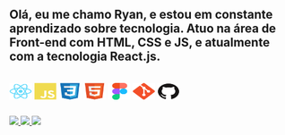 ## Olá, eu me chamo Ryan, e estou em constante aprendizado sobre tecnologia. Atuo na área de Front-end com HTML, CSS e JS, e atualmente com a tecnologia React.js.

<div style="display: inline_block"><br>
  <img align="center" alt="Ryan-React" height="30" width="40" src="https://raw.githubusercontent.com/devicons/devicon/master/icons/react/react-original.svg">
  <img align="center" alt="Ryan-Js" height="30" width="40" src="https://raw.githubusercontent.com/devicons/devicon/master/icons/javascript/javascript-plain.svg">
  <img align="center" alt="Ryan-CSS" height="30" width="40" src="https://raw.githubusercontent.com/devicons/devicon/master/icons/css3/css3-original.svg">
  <img align="center" alt="Ryan-HTML" height="30" width="40" src="https://raw.githubusercontent.com/devicons/devicon/master/icons/html5/html5-original.svg">
  <img align="center" alt="Ryan-Figma" height="30" width="40" src="https://raw.githubusercontent.com/devicons/devicon/master/icons/figma/figma-original.svg">
  <img align="center" alt="Ryan-Git" height="30" width="40" src="https://raw.githubusercontent.com/devicons/devicon/master/icons/git/git-original.svg">
  <img align="center" alt="Ryan-Github" height="30" width="40" src="https://raw.githubusercontent.com/devicons/devicon/master/icons/github/github-original.svg">
</div>

##

<div> 
  <a href = "mailto:ryanhilario.job@gmail.com"> <img src="https://img.shields.io/badge/-Gmail-%23333?style=for-the-badge&logo=gmail&logoColor" target="_blank"> </a>
  <a href="https://www.linkedin.com/in/ryansantoshilario" target="_blank"> <img src="https://img.shields.io/badge/-LinkedIn-%230077B5?style=for-the-badge&logo=linkedin&logoColor=white" target="_blank"> </a>
  <a href="https://www.dribbble.com/Ryan-SH" target="_blank"> <img src="https://img.shields.io/badge/Dribbble-EA4C89?style=for-the-badge&logo=dribbble&logoColor=white" target="_blank"> </a>
</div>
